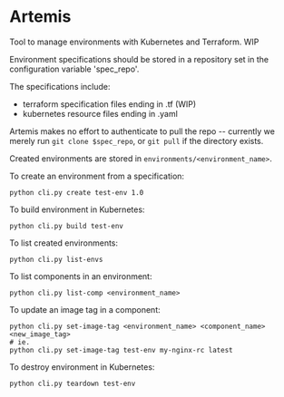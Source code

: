 # Artemis
Tool to manage environments with Kubernetes and Terraform. WIP

Environment specifications should be stored in a repository set in the configuration variable 'spec_repo'.

The specifications include:
- terraform specification files ending in .tf (WIP)
- kubernetes resource files ending in .yaml

Artemis makes no effort to authenticate to pull the repo -- currently we merely run ```git clone $spec_repo```, or ```git pull``` if the directory exists.


Created environments are stored in ```environments/<environment_name>```.

To create an environment from a specification:
```
python cli.py create test-env 1.0
```

To build environment in Kubernetes:
```
python cli.py build test-env
```

To list created environments:
```
python cli.py list-envs
```

To list components in an environment:
```
python cli.py list-comp <environment_name>
```

To update an image tag in a component:
```
python cli.py set-image-tag <environment_name> <component_name> <new_image_tag>
# ie.
python cli.py set-image-tag test-env my-nginx-rc latest
```

To destroy environment in Kubernetes:
```
python cli.py teardown test-env
```
